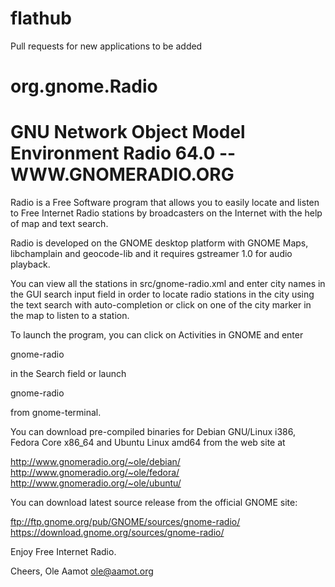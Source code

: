 # flathub
Pull requests for new applications to be added

# org.gnome.Radio
GNU Network Object Model Environment Radio 64.0 -- WWW.GNOMERADIO.ORG
=====================================================================

Radio is a Free Software program that allows you to easily
locate and listen to Free Internet Radio stations by broadcasters on
the Internet with the help of map and text search.

Radio is developed on the GNOME desktop platform with GNOME
Maps, libchamplain and geocode-lib and it requires gstreamer 1.0 for
audio playback.

You can view all the stations in src/gnome-radio.xml and enter city
names in the GUI search input field in order to locate radio stations
in the city using the text search with auto-completion or click on one
of the city marker in the map to listen to a station.

To launch the program, you can click on Activities in GNOME and enter

   gnome-radio

in the Search field or launch

   gnome-radio

from gnome-terminal.

You can download pre-compiled binaries for Debian GNU/Linux i386,
Fedora Core x86_64 and Ubuntu Linux amd64 from the web site at

   http://www.gnomeradio.org/~ole/debian/
   http://www.gnomeradio.org/~ole/fedora/
   http://www.gnomeradio.org/~ole/ubuntu/

You can download latest source release from the official GNOME site:

   ftp://ftp.gnome.org/pub/GNOME/sources/gnome-radio/
   https://download.gnome.org/sources/gnome-radio/

Enjoy Free Internet Radio.

Cheers,
Ole Aamot <ole@aamot.org>
